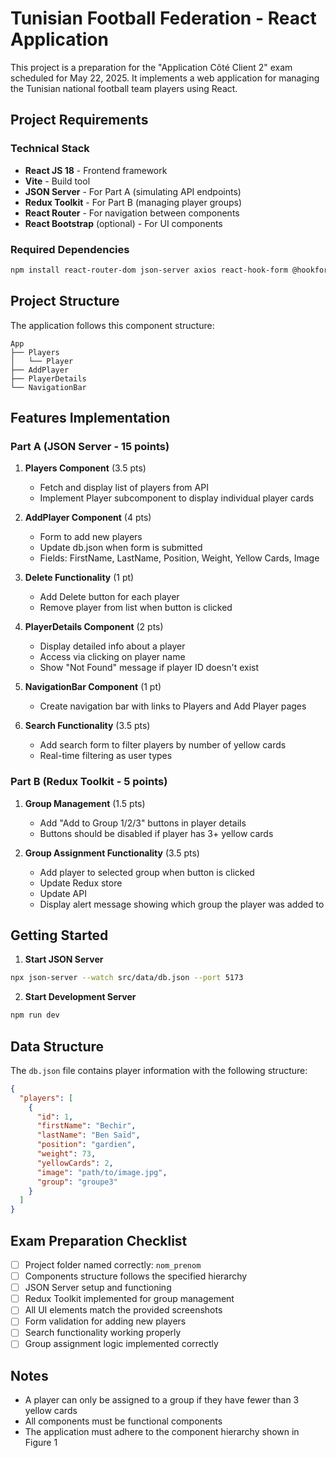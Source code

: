 # Tunisian Football Federation - React Application

This project is a preparation for the "Application Côté Client 2" exam scheduled for May 22, 2025. It implements a web application for managing the Tunisian national football team players using React.

## Project Requirements

### Technical Stack
- **React JS 18** - Frontend framework
- **Vite** - Build tool
- **JSON Server** - For Part A (simulating API endpoints)
- **Redux Toolkit** - For Part B (managing player groups)
- **React Router** - For navigation between components
- **React Bootstrap** (optional) - For UI components

### Required Dependencies
```bash
npm install react-router-dom json-server axios react-hook-form @hookform/resolvers zod zustand
```

## Project Structure

The application follows this component structure:
```
App
├── Players
│   └── Player
├── AddPlayer
├── PlayerDetails
└── NavigationBar
```

## Features Implementation

### Part A (JSON Server - 15 points)

1. **Players Component** (3.5 pts)
   - Fetch and display list of players from API
   - Implement Player subcomponent to display individual player cards

2. **AddPlayer Component** (4 pts)
   - Form to add new players
   - Update db.json when form is submitted
   - Fields: FirstName, LastName, Position, Weight, Yellow Cards, Image

3. **Delete Functionality** (1 pt)
   - Add Delete button for each player
   - Remove player from list when button is clicked

4. **PlayerDetails Component** (2 pts)
   - Display detailed info about a player
   - Access via clicking on player name
   - Show "Not Found" message if player ID doesn't exist

5. **NavigationBar Component** (1 pt)
   - Create navigation bar with links to Players and Add Player pages

6. **Search Functionality** (3.5 pts)
   - Add search form to filter players by number of yellow cards
   - Real-time filtering as user types

### Part B (Redux Toolkit - 5 points)

1. **Group Management** (1.5 pts)
   - Add "Add to Group 1/2/3" buttons in player details
   - Buttons should be disabled if player has 3+ yellow cards

2. **Group Assignment Functionality** (3.5 pts)
   - Add player to selected group when button is clicked
   - Update Redux store
   - Update API
   - Display alert message showing which group the player was added to

## Getting Started

1. **Start JSON Server**
```bash
npx json-server --watch src/data/db.json --port 5173
```

2. **Start Development Server**
```bash
npm run dev
```

## Data Structure

The `db.json` file contains player information with the following structure:
```json
{
  "players": [
    {
      "id": 1,
      "firstName": "Bechir",
      "lastName": "Ben Saïd",
      "position": "gardien",
      "weight": 73,
      "yellowCards": 2,
      "image": "path/to/image.jpg",
      "group": "groupe3"
    }
  ]
}
```

## Exam Preparation Checklist

- [ ] Project folder named correctly: `nom_prenom`
- [ ] Components structure follows the specified hierarchy
- [ ] JSON Server setup and functioning
- [ ] Redux Toolkit implemented for group management
- [ ] All UI elements match the provided screenshots
- [ ] Form validation for adding new players
- [ ] Search functionality working properly
- [ ] Group assignment logic implemented correctly

## Notes

- A player can only be assigned to a group if they have fewer than 3 yellow cards
- All components must be functional components
- The application must adhere to the component hierarchy shown in Figure 1
